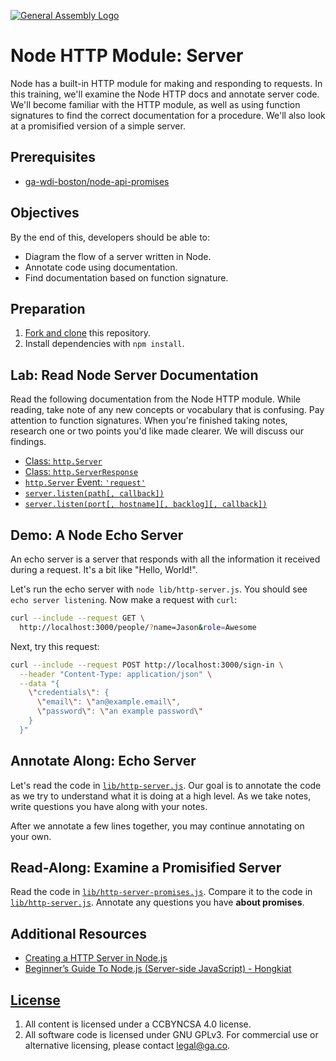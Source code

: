 [![General Assembly Logo](https://camo.githubusercontent.com/1a91b05b8f4d44b5bbfb83abac2b0996d8e26c92/687474703a2f2f692e696d6775722e636f6d2f6b6538555354712e706e67)](https://generalassemb.ly/education/web-development-immersive)

# Node HTTP Module: Server

Node has a built-in HTTP module for making and responding to requests. In this
training, we'll examine the Node HTTP docs and annotate server code. We'll
become familiar with the HTTP module, as well as using function signatures to
find the correct documentation for a procedure. We'll also look at a promisified
version of a simple server.

## Prerequisites

-   [ga-wdi-boston/node-api-promises](https://github.com/ga-wdi-boston/node-api-promises)

## Objectives

By the end of this, developers should be able to:

-   Diagram the flow of a server written in Node.
-   Annotate code using documentation.
-   Find documentation based on function signature.

## Preparation

1.  [Fork and clone](https://github.com/ga-wdi-boston/meta/wiki/ForkAndClone)
    this repository.
1.  Install dependencies with `npm install`.

## Lab: Read Node Server Documentation

Read the following documentation from the Node HTTP module. While reading, take
note of any new concepts or vocabulary that is confusing. Pay attention to
function signatures. When you're finished taking notes, research one or two
points you'd like made clearer. We will discuss our findings.

-   [Class: `http.Server`](https://nodejs.org/dist/latest-v4.x/docs/api/http.html#http_class_http_server)
-   [Class: `http.ServerResponse`](https://nodejs.org/dist/latest-v4.x/docs/api/http.html#http_class_http_serverresponse)
-   [`http.Server` Event: `'request'`](https://nodejs.org/dist/latest-v4.x/docs/api/http.html#http_event_request)
-   [`server.listen(path[, callback])`](https://nodejs.org/dist/latest-v4.x/docs/api/http.html#http_server_listen_path_callback)
-   [`server.listen(port[, hostname][, backlog][, callback])`](https://nodejs.org/dist/latest-v4.x/docs/api/http.html#http_server_listen_port_hostname_backlog_callback)

## Demo: A Node Echo Server

An echo server is a server that responds with all the information it received
during a request. It's a bit like "Hello, World!".

Let's run the echo server with `node lib/http-server.js`.
You should see `echo server listening`. Now make a request with `curl`:

```sh
curl --include --request GET \
  http://localhost:3000/people/?name=Jason&role=Awesome
```

Next, try this request:

```sh
curl --include --request POST http://localhost:3000/sign-in \
  --header "Content-Type: application/json" \
  --data "{
    \"credentials\": {
      \"email\": \"an@example.email\",
      \"password\": \"an example password\"
    }
  }"
```

## Annotate Along: Echo Server

Let's read the code in [`lib/http-server.js`](lib/http-server.js).
Our goal is to annotate the code as we try to understand what it is doing at a
 high level.
As we take notes, write questions you have along with your notes.

After we annotate a few lines together, you may continue annotating on your own.

## Read-Along: Examine a Promisified Server

Read the code in [`lib/http-server-promises.js`](lib/http-server-promises.js).
Compare it to the code in [`lib/http-server.js`](lib/http-server.js).
Annotate any questions you have **about promises**.

## Additional Resources

-   [Creating a HTTP Server in Node.js](http://www.sitepoint.com/creating-a-http-server-in-node-js/)
-   [Beginner’s Guide To Node.js (Server-side JavaScript) - Hongkiat](http://www.hongkiat.com/blog/node-js-server-side-javascript/)

## [License](LICENSE)

1.  All content is licensed under a CC­BY­NC­SA 4.0 license.
1.  All software code is licensed under GNU GPLv3. For commercial use or
    alternative licensing, please contact legal@ga.co.
